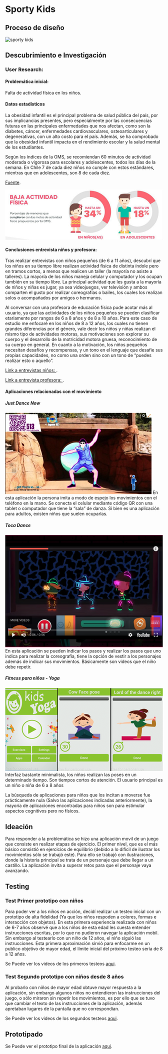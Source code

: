 # Sporty Kids

## Proceso de diseño

![sporty kids](img/proceso.png)

## Descubrimiento e Investigación

### User Research:
#### Problemática inicial:

Falta de actividad física en los niños.

#### Datos estadísticos

La obesidad infantil es el principal problema de salud pública del país, por sus implicancias presentes, pero especialmente por las consecuencias futuras en las principales enfermedades que nos afectan, como son la diabetes, cáncer, enfermedades cardiovasculares, osteoarticulares y degenerativas, con un alto costo para el país. Además, se ha comprobado que la obesidad infantil impacta en el rendimiento escolar y la salud mental de los estudiantes.

Según los índices de la OMS, se recomiendan 60 minutos de actividad moderada o vigorosa para escolares y adolescentes, todos los días de la semana. En Chile 7 de cada diez niños no cumple con estos estándares, mientras que en adolescentes, son 8 de cada diez.

[Fuente](http://www.activehealthykidschile.com/wp-content/uploads/2017/04/Reporte-Actividad-F%C3%ADsica-Infantil-Chile.pdf "Actividad física infantil Chile").

![Baja Actividad física Niños](img/baja-actividad-fisica.jpg)

#### Conclusiones entrevista niños y profesora:

Tras realizar entrevistas con niños pequeños (de 6 a 11 años), descubrí que los niños en su tiempo libre realizan actividad física de distinta índole pero en tramos cortos, a menos que realicen un taller (la mayoría no asiste a talleres). La mayoría de los niños maneja celular y computador y los ocupan también en su tiempo libre. La principal actividad que les gusta a la mayoría de niños y niñas es jugar, ya sea videojuegos, ver televisión y ambos comparten el gusto por realizar coreografías o bailes, los cuales los realizan solos o acompañados por amigos o hermanos.

Al conversar con una profesora de educación física pude acotar más al usuario, ya que las actividades de los niños pequeños se pueden clasificar etariamente por rangos de 6 a 8 años y de 8 a 10 años. Para este caso de estudio me enfocaré en los niños de 8 a 12 años, los cuales no tienen grandes diferencias por el género, vale decir los niños y niñas realizan el mismo tipo de actividades motoras, sus motivaciones son explorar su cuerpo y el desarrollo de la motricidad motora gruesa, reconocimiento de su cuerpo en general. En cuanto a la motivación, los niños pequeños necesitan desafíos y recompensas, y un tono en el lenguaje que desafie sus propias capacidades, no como una orden sino con un tono de “puedes realizar esto o aquello”.


[Link a entrevistas niños: ](https://drive.google.com/open?id=1GXLUzrHwTPrPRG8KOGoRcGxBckHlbLqLgerTXCceWL4 "Actividad física infantil Chile").

[Link a entrevista profesora: ](https://docs.google.com/document/d/1ebSVCGMC7u8uIfjiQSMcPBQg5upiGO0Vf4Ya5TtgLvw/edit?usp=sharing).

#### Aplicaciones relacionadas con el movimiento

##### Just Dance Now
![just-Dance](img/just-dance.jpg)
En esta aplicación la persona imita a modo de espejo los movimientos con el teléfono en la mano. Se conecta el celular mediante código QR con una tablet o computador que tiene la “sala” de danza. Si bien es una aplicación para adultos, existen niños que suelen ocuparlas.

##### Toca Dance
![toca-Dance](img/toca.png)
En esta aplicación se pueden indicar los pasos y realizar los pasos que uno indica para realizar la coreografía, tiene la opción de vestir a los personajes además de indicar sus movimientos. Básicamente son videos que el niño debe repetir.

##### Fitness para niños - Yoga
![yoga](img/yoga.png)
Interfaz bastante minimalista, los niños realizan las poses en un determinado tiempo. Son tiempos cortos de atención. El usuario principal es un niño o niña de 6 a 8 años 

La búsqueda de aplicaciones para niños que los incitan a moverse fue prácticamente nula (Salvo las aplicaciones indicadas anteriormente), la mayoría de aplicaciones encontradas para niños son para estimular aspectos cognitivos pero no físicos. 

## Ideación

Para responder a la problemática se hizo una aplicación movil de un juego que consiste en realizar etapas de ejercicio. El primer nivel, que es el más básico consistió en ejercicios de equilibrio (debido a lo dificil de ilustrar los movimientos sólo se trabajó este). Para ello se trabajó con ilustraciones, donde la historia principal se trata de un personaje que debe llegar a un castillo. La aplicación invita a superar retos para que el personaje vaya avanzando.

## Testing

### Test Primer prototipo con niños

Para poder ver a los niños en acción, decidí realizar un testeo inicial con un prototipo de alta fidelidad (Ya que los niños respoden a colores, formas e interacción con objetos). En esta primera experiencia realizada con niños de 6-7 años observé que a los niños de esta edad les cuesta entender instrucciones escritas, por lo que no pudieron navegar la aplicación mobil. Sin embargo al testearlo con un niño de 12 años, el niño siguió las instrucciones. Esta primera aproximación sirvió para enfocarme en un publico objetivo de mayor edad, el límite inicial del próximo testeo sería de 8 a 12 años.

Se Puede ver los videos de los primeros testeos [aqui](https://drive.google.com/open?id=1FM_uCleKgskhrmwTxsY4WpL3nfbqH6lB).

### Test Segundo prototipo con niños desde 8 años

Al probarlo con niños de mayor edad obtuve mayor respuesta a la aplicación, sin embargo algunos niños no entendieron las instrucciones del juego, o sólo miraron sin repetir los movimientos, es por ello que se tuvo que cambiar el texto de las instrucciones de la aplicación, además apretaban lugares de la pantalla que no correspondían.

Se Puede ver los videos de los segundos testeos [aqui](https://drive.google.com/open?id=1JtM4NYkIVgeZh2-x2472ZeqpLtEng7Gj).

## Prototipado

Se Puede ver el prototipo final de la aplicación [aqui](https://marvelapp.com/30abhhd).








